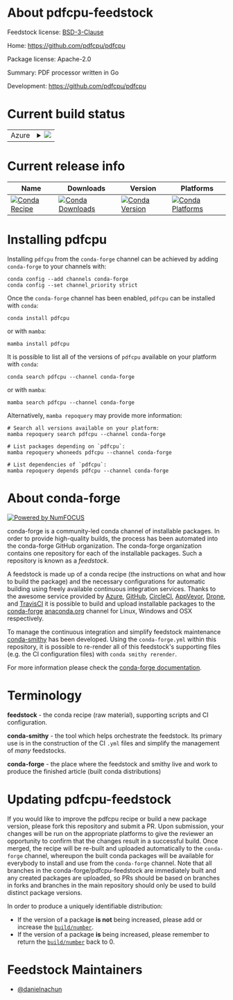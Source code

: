 About pdfcpu-feedstock
======================

Feedstock license: [BSD-3-Clause](https://github.com/conda-forge/pdfcpu-feedstock/blob/main/LICENSE.txt)

Home: https://github.com/pdfcpu/pdfcpu

Package license: Apache-2.0

Summary: PDF processor written in Go

Development: https://github.com/pdfcpu/pdfcpu

Current build status
====================


<table>
    
  <tr>
    <td>Azure</td>
    <td>
      <details>
        <summary>
          <a href="https://dev.azure.com/conda-forge/feedstock-builds/_build/latest?definitionId=23883&branchName=main">
            <img src="https://dev.azure.com/conda-forge/feedstock-builds/_apis/build/status/pdfcpu-feedstock?branchName=main">
          </a>
        </summary>
        <table>
          <thead><tr><th>Variant</th><th>Status</th></tr></thead>
          <tbody><tr>
              <td>linux_64</td>
              <td>
                <a href="https://dev.azure.com/conda-forge/feedstock-builds/_build/latest?definitionId=23883&branchName=main">
                  <img src="https://dev.azure.com/conda-forge/feedstock-builds/_apis/build/status/pdfcpu-feedstock?branchName=main&jobName=linux&configuration=linux%20linux_64_" alt="variant">
                </a>
              </td>
            </tr><tr>
              <td>linux_aarch64</td>
              <td>
                <a href="https://dev.azure.com/conda-forge/feedstock-builds/_build/latest?definitionId=23883&branchName=main">
                  <img src="https://dev.azure.com/conda-forge/feedstock-builds/_apis/build/status/pdfcpu-feedstock?branchName=main&jobName=linux&configuration=linux%20linux_aarch64_" alt="variant">
                </a>
              </td>
            </tr><tr>
              <td>linux_ppc64le</td>
              <td>
                <a href="https://dev.azure.com/conda-forge/feedstock-builds/_build/latest?definitionId=23883&branchName=main">
                  <img src="https://dev.azure.com/conda-forge/feedstock-builds/_apis/build/status/pdfcpu-feedstock?branchName=main&jobName=linux&configuration=linux%20linux_ppc64le_" alt="variant">
                </a>
              </td>
            </tr><tr>
              <td>osx_64</td>
              <td>
                <a href="https://dev.azure.com/conda-forge/feedstock-builds/_build/latest?definitionId=23883&branchName=main">
                  <img src="https://dev.azure.com/conda-forge/feedstock-builds/_apis/build/status/pdfcpu-feedstock?branchName=main&jobName=osx&configuration=osx%20osx_64_" alt="variant">
                </a>
              </td>
            </tr><tr>
              <td>osx_arm64</td>
              <td>
                <a href="https://dev.azure.com/conda-forge/feedstock-builds/_build/latest?definitionId=23883&branchName=main">
                  <img src="https://dev.azure.com/conda-forge/feedstock-builds/_apis/build/status/pdfcpu-feedstock?branchName=main&jobName=osx&configuration=osx%20osx_arm64_" alt="variant">
                </a>
              </td>
            </tr><tr>
              <td>win_64</td>
              <td>
                <a href="https://dev.azure.com/conda-forge/feedstock-builds/_build/latest?definitionId=23883&branchName=main">
                  <img src="https://dev.azure.com/conda-forge/feedstock-builds/_apis/build/status/pdfcpu-feedstock?branchName=main&jobName=win&configuration=win%20win_64_" alt="variant">
                </a>
              </td>
            </tr>
          </tbody>
        </table>
      </details>
    </td>
  </tr>
</table>

Current release info
====================

| Name | Downloads | Version | Platforms |
| --- | --- | --- | --- |
| [![Conda Recipe](https://img.shields.io/badge/recipe-pdfcpu-green.svg)](https://anaconda.org/conda-forge/pdfcpu) | [![Conda Downloads](https://img.shields.io/conda/dn/conda-forge/pdfcpu.svg)](https://anaconda.org/conda-forge/pdfcpu) | [![Conda Version](https://img.shields.io/conda/vn/conda-forge/pdfcpu.svg)](https://anaconda.org/conda-forge/pdfcpu) | [![Conda Platforms](https://img.shields.io/conda/pn/conda-forge/pdfcpu.svg)](https://anaconda.org/conda-forge/pdfcpu) |

Installing pdfcpu
=================

Installing `pdfcpu` from the `conda-forge` channel can be achieved by adding `conda-forge` to your channels with:

```
conda config --add channels conda-forge
conda config --set channel_priority strict
```

Once the `conda-forge` channel has been enabled, `pdfcpu` can be installed with `conda`:

```
conda install pdfcpu
```

or with `mamba`:

```
mamba install pdfcpu
```

It is possible to list all of the versions of `pdfcpu` available on your platform with `conda`:

```
conda search pdfcpu --channel conda-forge
```

or with `mamba`:

```
mamba search pdfcpu --channel conda-forge
```

Alternatively, `mamba repoquery` may provide more information:

```
# Search all versions available on your platform:
mamba repoquery search pdfcpu --channel conda-forge

# List packages depending on `pdfcpu`:
mamba repoquery whoneeds pdfcpu --channel conda-forge

# List dependencies of `pdfcpu`:
mamba repoquery depends pdfcpu --channel conda-forge
```


About conda-forge
=================

[![Powered by
NumFOCUS](https://img.shields.io/badge/powered%20by-NumFOCUS-orange.svg?style=flat&colorA=E1523D&colorB=007D8A)](https://numfocus.org)

conda-forge is a community-led conda channel of installable packages.
In order to provide high-quality builds, the process has been automated into the
conda-forge GitHub organization. The conda-forge organization contains one repository
for each of the installable packages. Such a repository is known as a *feedstock*.

A feedstock is made up of a conda recipe (the instructions on what and how to build
the package) and the necessary configurations for automatic building using freely
available continuous integration services. Thanks to the awesome service provided by
[Azure](https://azure.microsoft.com/en-us/services/devops/), [GitHub](https://github.com/),
[CircleCI](https://circleci.com/), [AppVeyor](https://www.appveyor.com/),
[Drone](https://cloud.drone.io/welcome), and [TravisCI](https://travis-ci.com/)
it is possible to build and upload installable packages to the
[conda-forge](https://anaconda.org/conda-forge) [anaconda.org](https://anaconda.org/)
channel for Linux, Windows and OSX respectively.

To manage the continuous integration and simplify feedstock maintenance
[conda-smithy](https://github.com/conda-forge/conda-smithy) has been developed.
Using the ``conda-forge.yml`` within this repository, it is possible to re-render all of
this feedstock's supporting files (e.g. the CI configuration files) with ``conda smithy rerender``.

For more information please check the [conda-forge documentation](https://conda-forge.org/docs/).

Terminology
===========

**feedstock** - the conda recipe (raw material), supporting scripts and CI configuration.

**conda-smithy** - the tool which helps orchestrate the feedstock.
                   Its primary use is in the construction of the CI ``.yml`` files
                   and simplify the management of *many* feedstocks.

**conda-forge** - the place where the feedstock and smithy live and work to
                  produce the finished article (built conda distributions)


Updating pdfcpu-feedstock
=========================

If you would like to improve the pdfcpu recipe or build a new
package version, please fork this repository and submit a PR. Upon submission,
your changes will be run on the appropriate platforms to give the reviewer an
opportunity to confirm that the changes result in a successful build. Once
merged, the recipe will be re-built and uploaded automatically to the
`conda-forge` channel, whereupon the built conda packages will be available for
everybody to install and use from the `conda-forge` channel.
Note that all branches in the conda-forge/pdfcpu-feedstock are
immediately built and any created packages are uploaded, so PRs should be based
on branches in forks and branches in the main repository should only be used to
build distinct package versions.

In order to produce a uniquely identifiable distribution:
 * If the version of a package **is not** being increased, please add or increase
   the [``build/number``](https://docs.conda.io/projects/conda-build/en/latest/resources/define-metadata.html#build-number-and-string).
 * If the version of a package **is** being increased, please remember to return
   the [``build/number``](https://docs.conda.io/projects/conda-build/en/latest/resources/define-metadata.html#build-number-and-string)
   back to 0.

Feedstock Maintainers
=====================

* [@danielnachun](https://github.com/danielnachun/)

